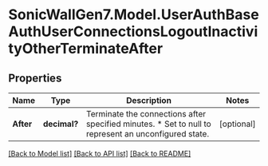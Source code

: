 # SonicWallGen7.Model.UserAuthBaseAuthUserConnectionsLogoutInactivityOtherTerminateAfter

## Properties

Name | Type | Description | Notes
------------ | ------------- | ------------- | -------------
**After** | **decimal?** | Terminate the connections after specified minutes. * Set to null to represent an unconfigured state. | [optional] 

[[Back to Model list]](../README.md#documentation-for-models) [[Back to API list]](../README.md#documentation-for-api-endpoints) [[Back to README]](../README.md)

